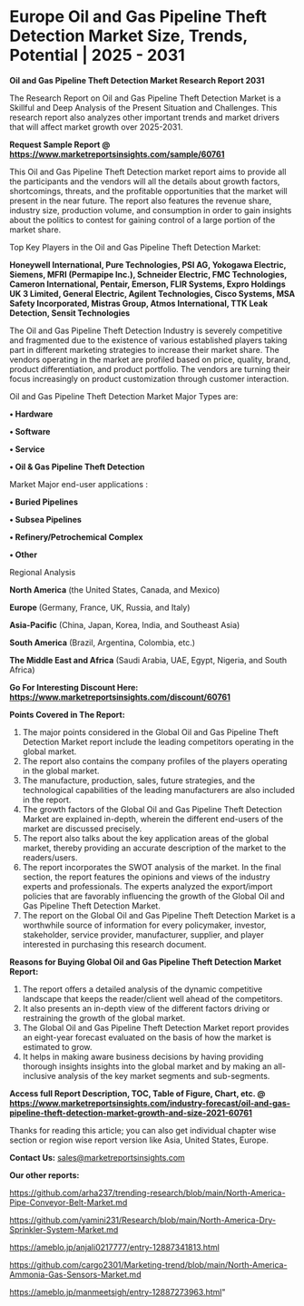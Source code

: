  # Europe Oil and Gas Pipeline Theft Detection Market Size, Trends, Potential | 2025 - 2031

<strong>Oil and Gas Pipeline Theft Detection Market Research Report 2031</strong>

The Research Report on Oil and Gas Pipeline Theft Detection Market is a Skillful and Deep Analysis of the Present Situation and Challenges. This research report also analyzes other important trends and market drivers that will affect market growth over 2025-2031.

<strong>Request Sample Report @ <a href=https://www.marketreportsinsights.com/sample/60761>https://www.marketreportsinsights.com/sample/60761</a></strong>

This Oil and Gas Pipeline Theft Detection market report aims to provide all the participants and the vendors will all the details about growth factors, shortcomings, threats, and the profitable opportunities that the market will present in the near future. The report also features the revenue share, industry size, production volume, and consumption in order to gain insights about the politics to contest for gaining control of a large portion of the market share.

Top Key Players in the Oil and Gas Pipeline Theft Detection Market:

<strong>Honeywell International, Pure Technologies, PSI AG, Yokogawa Electric, Siemens, MFRI (Permapipe Inc.), Schneider Electric, FMC Technologies, Cameron International, Pentair, Emerson, FLIR Systems, Expro Holdings UK 3 Limited, General Electric, Agilent Technologies, Cisco Systems, MSA Safety Incorporated, Mistras Group, Atmos International, TTK Leak Detection, Sensit Technologies</strong>

The Oil and Gas Pipeline Theft Detection Industry is severely competitive and fragmented due to the existence of various established players taking part in different marketing strategies to increase their market share. The vendors operating in the market are profiled based on price, quality, brand, product differentiation, and product portfolio. The vendors are turning their focus increasingly on product customization through customer interaction.

Oil and Gas Pipeline Theft Detection Market Major Types are:

<strong>• Hardware

• Software

• Service

• Oil & Gas Pipeline Theft Detection</strong>

Market Major end-user applications :

<strong>• Buried Pipelines

• Subsea Pipelines

• Refinery/Petrochemical Complex

• Other</strong>

Regional Analysis

</u><strong><b>North America</b></strong> (the United States, Canada, and Mexico)

<strong><b>Europe </b></strong>(Germany, France, UK, Russia, and Italy)

<strong><b>Asia-Pacific</b></strong> (China, Japan, Korea, India, and Southeast Asia)

<strong><b>South America</b></strong> (Brazil, Argentina, Colombia, etc.)

<strong><b>The Middle East and Africa</b></strong> (Saudi Arabia, UAE, Egypt, Nigeria, and South Africa)

<strong>Go For Interesting Discount Here: <a href=https://www.marketreportsinsights.com/discount/60761>https://www.marketreportsinsights.com/discount/60761</a></strong>

<strong>Points Covered in The Report:</strong>
<ol>
  <li>The major points considered in the Global Oil and Gas Pipeline Theft Detection Market report include the leading competitors operating in the global market.</li>
  <li>The report also contains the company profiles of the players operating in the global market.</li>
  <li>The manufacture, production, sales, future strategies, and the technological capabilities of the leading manufacturers are also included in the report.</li>
  <li>The growth factors of the Global Oil and Gas Pipeline Theft Detection Market are explained in-depth, wherein the different end-users of the market are discussed precisely.</li>
  <li>The report also talks about the key application areas of the global market, thereby providing an accurate description of the market to the readers/users.</li>
  <li>The report incorporates the SWOT analysis of the market. In the final section, the report features the opinions and views of the industry experts and professionals. The experts analyzed the export/import policies that are favorably influencing the growth of the Global Oil and Gas Pipeline Theft Detection Market.</li>
  <li>The report on the Global Oil and Gas Pipeline Theft Detection Market is a worthwhile source of information for every policymaker, investor, stakeholder, service provider, manufacturer, supplier, and player interested in purchasing this research document.</li>
</ol>
<strong>Reasons for Buying Global Oil and Gas Pipeline Theft Detection Market Report:</strong>

<ol>
  <li>The report offers a detailed analysis of the dynamic competitive landscape that keeps the reader/client well ahead of the competitors.</li>
  <li>It also presents an in-depth view of the different factors driving or restraining the growth of the global market.</li>
  <li>The Global Oil and Gas Pipeline Theft Detection Market report provides an eight-year forecast evaluated on the basis of how the market is estimated to grow.</li>
  <li>It helps in making aware business decisions by having providing thorough insights insights into the global market and by making an all-inclusive analysis of the key market segments and sub-segments.</li>
</ol>
<strong>Access full Report Description, TOC, Table of Figure, Chart, etc. @ <a href=https://www.marketreportsinsights.com/industry-forecast/oil-and-gas-pipeline-theft-detection-market-growth-and-size-2021-60761>https://www.marketreportsinsights.com/industry-forecast/oil-and-gas-pipeline-theft-detection-market-growth-and-size-2021-60761</a></strong>


Thanks for reading this article; you can also get individual chapter wise section or region wise report version like Asia, United States, Europe.

<strong>Contact Us:</strong>
sales@marketreportsinsights.com

<strong>Our other reports:</strong>

<a href=https://github.com/arha237/trending-research/blob/main/North-America-Pipe-Conveyor-Belt-Market.md>https://github.com/arha237/trending-research/blob/main/North-America-Pipe-Conveyor-Belt-Market.md</a>

<a href=https://github.com/yamini231/Research/blob/main/North-America-Dry-Sprinkler-System-Market.md>https://github.com/yamini231/Research/blob/main/North-America-Dry-Sprinkler-System-Market.md</a>

<a href=https://ameblo.jp/anjali0217777/entry-12887341813.html>https://ameblo.jp/anjali0217777/entry-12887341813.html</a>

<a href=https://github.com/cargo2301/Marketing-trend/blob/main/North-America-Ammonia-Gas-Sensors-Market.md>https://github.com/cargo2301/Marketing-trend/blob/main/North-America-Ammonia-Gas-Sensors-Market.md</a>

<a href=https://ameblo.jp/manmeetsigh/entry-12887273963.html>https://ameblo.jp/manmeetsigh/entry-12887273963.html</a>"
